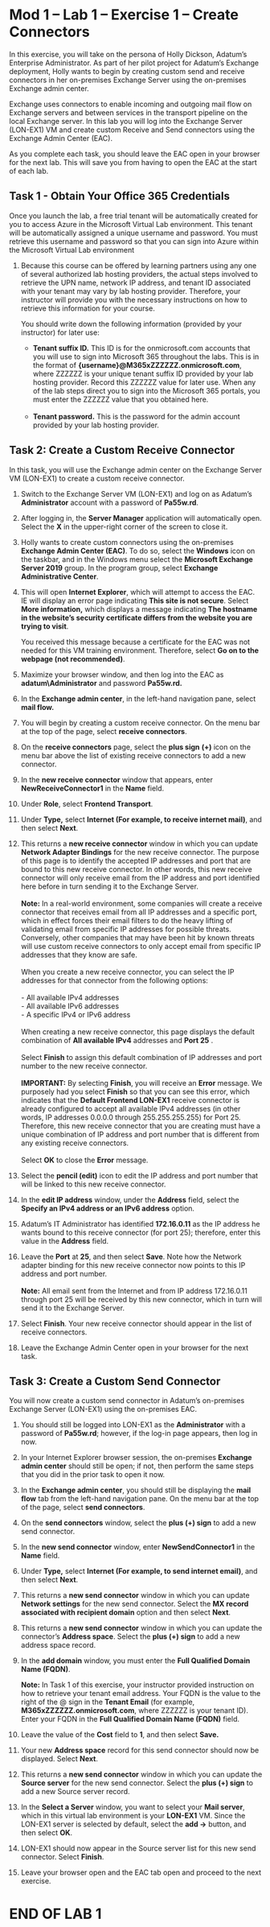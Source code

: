 # Mod 1 – Lab 1 – Exercise 1 – Create Connectors

In this exercise, you will take on the persona of Holly Dickson, Adatum’s Enterprise Administrator. As part of her pilot project for Adatum’s Exchange deployment, Holly wants to begin by creating custom send and receive connectors in her on-premises Exchange Server using the on-premises Exchange admin center. 

Exchange uses connectors to enable incoming and outgoing mail flow on Exchange servers and between services in the transport pipeline on the local Exchange server. In this lab you will log into the Exchange Server (LON-EX1) VM and create custom Receive and Send connectors using the Exchange Admin Center (EAC).

As you complete each task, you should leave the EAC open in your browser for the next lab. This will save you from having to open the EAC at the start of each lab.

## Task 1 - Obtain Your Office 365 Credentials

Once you launch the lab, a free trial tenant will be automatically created for you to access Azure in the Microsoft Virtual Lab environment. This tenant will be automatically assigned a unique username and password. You must retrieve this username and password so that you can sign into Azure within the Microsoft Virtual Lab environment

1. Because this course can be offered by learning partners using any one of several authorized lab hosting providers, the actual steps involved to retrieve the UPN name, network IP address, and tenant ID associated with your tenant may vary by lab hosting provider. Therefore, your instructor will provide you with the necessary instructions on how to retrieve this information for your course. <br/>

	You should write down the following information (provided by your instructor) for later use:

	- **Tenant suffix ID.** This ID is for the onmicrosoft.com accounts that you will use to sign into Microsoft 365 throughout the labs. This is in the format of **{username}@M365xZZZZZZ.onmicrosoft.com**, where ZZZZZZ is your unique tenant suffix ID provided by your lab hosting provider. Record this ZZZZZZ value for later use. When any of the lab steps direct you to sign into the Microsoft 365 portals, you must enter the ZZZZZZ value that you obtained here.  
‎
	- **Tenant password.** This is the password for the admin account provided by your lab hosting provider.


## Task 2: Create a Custom Receive Connector

In this task, you will use the Exchange admin center on the Exchange Server VM (LON-EX1) to create a custom receive connector.

1. Switch to the Exchange Server VM (LON-EX1) and log on as Adatum’s **Administrator** account with a password of **Pa55w.rd**. 

2. After logging in, the **Server Manager** application will automatically open. Select the **X** in the upper-right corner of the screen to close it.

3. Holly wants to create custom connectors using the on-premises **Exchange Admin Center (EAC)**. To do so, select the **Windows** icon on the taskbar, and in the Windows menu select the **Microsoft Exchange Server 2019** group. In the program group, select **Exchange Administrative Center**. 

4. This will open **Internet Explorer**, which will attempt to access the EAC. IE will display an error page indicating **This site is not secure**. Select **More information,** which displays a message indicating **The hostname in the website’s security certificate differs from the website you are trying to visit**.   <br/>
 
	You received this message because a certificate for the EAC was not needed for this VM training environment. Therefore, select **Go on to the webpage (not recommended)**. 

5. Maximize your browser window, and then log into the EAC as **adatum\Administrator** and password **Pa55w.rd.**

6. In the **Exchange admin center**, in the left-hand navigation pane, select **mail flow.**

7. You will begin by creating a custom receive connector. On the menu bar at the top of the page, select **receive connectors**.

8. On the **receive connectors** page, select the **plus sign** **(+)** icon on the menu bar above the list of existing receive connectors to add a new connector.

9. In the **new receive connector** window that appears, enter **NewReceiveConnector1** in the **Name** field.

10. Under **Role**, select **Frontend Transport**.

11. Under **Type,** select **Internet (For example, to receive internet mail)**, and then select **Next**.

12. This returns a **new receive connector** window in which you can update **Network Adapter Bindings** for the new receive connector. The purpose of this page is to identify the accepted IP addresses and port that are bound to this new receive connector. In other words, this new receive connector will only receive email from the IP address and port identified here before in turn sending it to the Exchange Server.  
‎  
‎**Note:** In a real-world environment, some companies will create a receive connector that receives email from all IP addresses and a specific port, which in effect forces their email filters to do the heavy lifting of validating email from specific IP addresses for possible threats. Conversely, other companies that may have been hit by known threats will use custom receive connectors to only accept email from specific IP addresses that they know are safe.   
‎  
‎When you create a new receive connector, you can select the IP addresses for that connector from the following options:  
‎  
‎- All available IPv4 addresses  
‎- All available IPv6 addresses  
‎- A specific IPv4 or IPv6 address  
‎  
‎When creating a new receive connector, this page displays the default combination of **All available IPv4** addresses and **Port 25** .   
‎  
‎Select **Finish** to assign this default combination of IP addresses and port number to the new receive connector.  
‎  
‎**IMPORTANT:** By selecting **Finish**, you will receive an **Error** message. We purposely had you select **Finish** so that you can see this error, which indicates that the **Default Frontend LON-EX1** receive connector is already configured to accept all available IPv4 addresses (in other words, IP addresses 0.0.0.0 through 255.255.255.255) for Port 25. Therefore, this new receive connector that you are creating must have a unique combination of IP address and port number that is different from any existing receive connectors.   
‎  
‎Select **OK** to close the **Error** message.

13. Select the **pencil (edit)** icon to edit the IP address and port number that will be linked to this new receive connector.

14. In the **edit IP address** window, under the **Address** field, select the **Specify an IPv4 address or an IPv6 address** option. 

15. Adatum’s IT Administrator has identified **172.16.0.11** as the IP address he wants bound to this receive connector (for port 25); therefore, enter this value in the **Address** field.

16. Leave the **Port** at **25**, and then select **Save**. Note how the Network adapter binding for this new receive connector now points to this IP address and port number.   
‎  
‎**Note:** All email sent from the Internet and from IP address 172.16.0.11 through port 25 will be received by this new connector, which in turn will send it to the Exchange Server. 

17. Select **Finish**. Your new receive connector should appear in the list of receive connectors.

18. Leave the Exchange Admin Center open in your browser for the next task.

 

## Task 3: Create a Custom Send Connector

You will now create a custom send connector in Adatum’s on-premises Exchange Server (LON-EX1) using the on-premises EAC.

1. You should still be logged into LON-EX1 as the **Administrator** with a password of **Pa55w.rd**; however, if the log-in page appears, then log in now.

2. In your Internet Explorer browser session, the on-premises **Exchange admin center** should still be open; if not, then perform the same steps that you did in the prior task to open it now.

3. In the **Exchange admin center**, you should still be displaying the **mail flow** tab from the left-hand navigation pane. On the menu bar at the top of the page, select **send connectors**.

4. On the **send connectors** window, select the **plus (+) sign** to add a new send connector.

5. In the **new send connector** window, enter **NewSendConnector1** in the **Name** field.

6. Under **Type,** select **Internet (For example, to send internet email)**, and then select **Next**.

7. This returns a **new send connector** window in which you can update **Network settings** for the new send connector. Select the **MX record** **associated with recipient domain** option and then select **Next**.

8. This returns a **new send connector** window in which you can update the connector’s **Address space**. Select the **plus (+) sign** to add a new address space record.

9. In the **add domain** window, you must enter the **Full Qualified Domain Name (FQDN)**.   <br/>

	**Note:** In Task 1 of this exercise, your instructor provided instruction on how to retrieve your tenant email address. Your FQDN is the value to the right of the @ sign in the **Tenant Email** (for example, **M365xZZZZZZ.onmicrosoft.com**, where ZZZZZZ is your tenant ID). Enter your FQDN in the **Full Qualified Domain Name (FQDN)** field.

10. Leave the value of the **Cost** field to **1**, and then select **Save.**

11. Your new **Address space** record for this send connector should now be displayed. Select **Next**.

12. This returns a **new send connector** window in which you can update the **Source server** for the new send connector. Select the **plus (+) sign** to add a new Source server record.

13. In the **Select a Server** window, you want to select your **Mail server**, which in this virtual lab environment is your **LON-EX1** VM. Since the LON-EX1 server is selected by default, select the **add -&gt;** button, and then select **OK**.

14. LON-EX1 should now appear in the Source server list for this new send connector. Select **Finish**.

15. Leave your browser open and the EAC tab open and proceed to the next exercise.


# END OF LAB 1  

